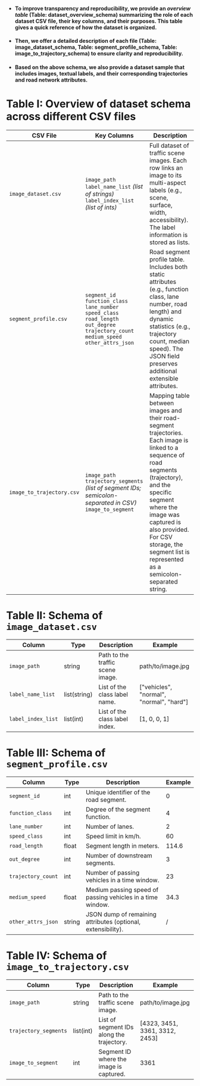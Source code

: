 - #### To improve transparency and reproducibility, we provide an *overview table* (Table: dataset_overview_schema) summarizing the role of each dataset CSV file, their key columns, and their purposes. This table gives a quick reference of how the dataset is organized.

- #### Then, we offer a detailed description of each file (Table: image_dataset_schema, Table: segment_profile_schema, Table: image_to_trajectory_schema) to ensure clarity and reproducibility.

- #### Based on the above schema, we also provide a dataset sample that includes images, textual labels, and their corresponding trajectories and road network attributes.




# Table I: Overview of dataset schema across different CSV files

| **CSV File** | **Key Columns** | **Description** |
|---|---|---|
| `image_dataset.csv` | `image_path`<br>`label_name_list` *(list of strings)*<br>`label_index_list` *(list of ints)* | Full dataset of traffic scene images. Each row links an image to its multi-aspect labels (e.g., scene, surface, width, accessibility). The label information is stored as lists. |
| `segment_profile.csv` | `segment_id`<br>`function_class`<br>`lane_number`<br>`speed_class`<br>`road_length`<br>`out_degree`<br>`trajectory_count`<br>`medium_speed`<br>`other_attrs_json` | Road segment profile table. Includes both static attributes (e.g., function class, lane number, road length) and dynamic statistics (e.g., trajectory count, median speed). The JSON field preserves additional extensible attributes. |
| `image_to_trajectory.csv` | `image_path`<br>`trajectory_segments` *(list of segment IDs; semicolon-separated in CSV)*<br>`image_to_segment` | Mapping table between images and their road-segment trajectories. Each image is linked to a sequence of road segments (trajectory), and the specific segment where the image was captured is also provided. For CSV storage, the segment list is represented as a semicolon-separated string. |

# Table II: Schema of `image_dataset.csv`

| **Column**         | **Type**       | **Description**                        | **Example**                                     |
|--------------------|----------------|----------------------------------------|-------------------------------------------------|
| `image_path`       | string         | Path to the traffic scene image.        | path/to/image.jpg                               |
| `label_name_list`  | list(string)   | List of the class label name.           | ["vehicles", "normal", "normal", "hard"]        |
| `label_index_list` | list(int)      | List of the class label index.          | [1, 0, 0, 1]                                    |


# Table III: Schema of `segment_profile.csv`

| **Column**          | **Type** | **Description**                                             | **Example** |
|---------------------|----------|-------------------------------------------------------------|-------------|
| `segment_id`        | int      | Unique identifier of the road segment.                      | 0           |
| `function_class`    | int      | Degree of the segment function.                             | 4           |
| `lane_number`       | int      | Number of lanes.                                            | 2           |
| `speed_class`       | int      | Speed limit in km/h.                                        | 60          |
| `road_length`       | float    | Segment length in meters.                                   | 114.6       |
| `out_degree`        | int      | Number of downstream segments.                              | 3           |
| `trajectory_count`  | int      | Number of passing vehicles in a time window.                | 23          |
| `medium_speed`      | float    | Medium passing speed of passing vehicles in a time window.  | 34.3        |
| `other_attrs_json`  | string   | JSON dump of remaining attributes (optional, extensibility).| /           |


# Table IV: Schema of `image_to_trajectory.csv`

| **Column**            | **Type**    | **Description**                           | **Example**                         |
|-----------------------|-------------|-------------------------------------------|-------------------------------------|
| `image_path`          | string      | Path to the traffic scene image.           | path/to/image.jpg                   |
| `trajectory_segments` | list(int)   | List of segment IDs along the trajectory.  | [4323, 3451, 3361, 3312, 2453]      |
| `image_to_segment`    | int         | Segment ID where the image is captured.    | 3361                                |
